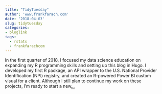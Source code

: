 ```yaml
---
title: "TidyTuesday"
author: 'www.frankfarach.com'
date: '2018-04-03'
slug: tidytuesday
categories:
- bloglink
tags:
  - rstats
  - frankfarachcom
---
```


In the first quarter of 2018, I focused my data science education on expanding my R programming skills and setting up this blog in Hugo. I developed my first R package, an API wrapper to the U.S. National Provider Identification (NPI) registry, and created an R-powered Power BI custom visual for a client. Although I still plan to continue my work on these projects, I’m ready to start a new[... <i class="fas fa-external-link-alt"></i>](http://www.frankfarach.com/post/tidytuesday-my-4-hour-challenge/)

